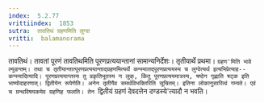 ```yaml
---
index:  5.2.77
vrittiindex:  1853
sutra:  तावतिथं ग्रहणमिति लुग्वा
vritti:  balamanorama 
---
```


तावतिथं। तावतां पूरणं तावतिथमिति पूरणप्रत्ययान्तानां सामान्यनिर्देशः। तृतीयार्थे प्रथमा। `ग्रहण'मिति भावे ल्युडन्तम्। तथा च तृतीयान्तात्पूरणप्रत्ययान्ताद्ग्रहणमित्यर्थे कन्स्यातद्पूरणप्रत्ययस्य च लुग्वेत्यर्थ इत्यभिप्रेत्याह--कन्स्यादित्यादि। पूरणप्रत्ययान्तस्य तु प्रकृतिभूतस्य न लुक्, किंतु पूरणप्रत्ययमात्रस्य, षष्ठेन गृह्णाति षट्क इति भाष्योदाहरणात्। द्वितीयेन रूपेणेति। अनेन तृतीयैव समर्थविभक्तिरिति सूचितम्। इतिना लोकानुसारित्वं गम्यते। एवं च ग्रन्थविषयकमेव ग्रहणिह फलति। तेन `द्वितीयं ग्रहणं देवदत्तेन दण्डस्ये'त्यादौ न भवति। 

